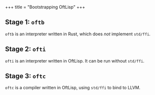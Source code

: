 +++
title = "Bootstrapping OftLisp"
+++

## Stage 1: `oftb`

`oftb` is an interpreter written in Rust, which does *not* implement `std/ffi`.

## Stage 2: `ofti`

`ofti` is an interpreter written in OftLisp. It can be run without `std/ffi`.

## Stage 3: `oftc`

`oftc` is a compiler written in OftLisp, using `std/ffi` to bind to LLVM.
